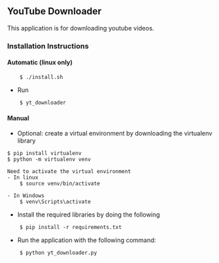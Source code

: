 ## YouTube Downloader

This application is for downloading youtube videos.

### Installation Instructions

#### Automatic (linux only)

```
    $ ./install.sh
```

- Run
```
    $ yt_downloader
```

#### Manual

- Optional: create a virtual environment by downloading the virtualenv library

```
$ pip install virtualenv
$ python -m virtualenv venv

Need to activate the virtual environment
- In linux
    $ source venv/bin/activate

- In Windows
    $ venv\Scripts\activate
```

- Install the required libraries by doing the following

```
    $ pip install -r requirements.txt
```

- Run the application with the following command:
```
    $ python yt_downloader.py
```
